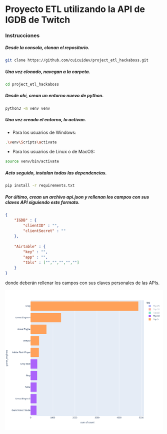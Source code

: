 # Proyecto ETL utilizando la API de IGDB de Twitch
### Instrucciones
##### Desde la consola, clonan el repositorio.
```sh
git clone https://github.com/cuicuidev/project_etl_hackaboss.git

```
##### Una vez clonado, navegan a la carpeta.
```sh
cd project_etl_hackaboss
```
##### Desde ahí, crean un entorno nuevo de python.
```sh
python3 -m venv venv
```
##### Una vez creado el entorno, lo activan.
- Para los usuarios de Windows:
```sh
.\venv\Scripts\activate
```
- Para los usuarios de Linux o de MacOS:
```sh
source venv/bin/activate
```
##### Acto seguido, instalan todas las dependencias.
```sh
pip install -r requirements.txt
```
##### Por último, crean un archivo api.json y rellenan los campos con sus claves API siguiendo este formato.
```json
{
    "IGDB" : {
        "clientID" : "",
        "clientSecret" : ""
    },

    "Airtable" : {
        "key" : "",
        "app" : "",
        "tbls" : ["","","","",""]
    }
}
```
donde deberán rellenar los campos con sus claves personales de las APIs.

 ![Motores gŕaficos](vis/engines_fig.png)
